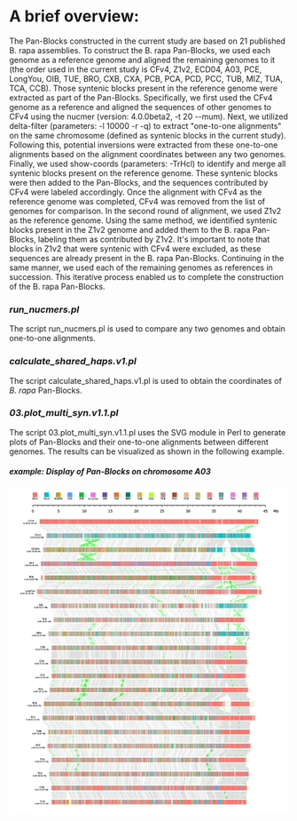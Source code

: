 # A brief overview:

The Pan-Blocks constructed in the current study are based on 21 published B. rapa assemblies. To construct the B. rapa Pan-Blocks, we used each genome as a reference genome and aligned the remaining genomes to it (the order used in the current study is CFv4, Z1v2, ECD04, A03, PCE, LongYou, OIB, TUE, BRO, CXB, CXA, PCB, PCA, PCD, PCC, TUB, MIZ, TUA, TCA, CCB). Those syntenic blocks present in the reference genome were extracted as part of the Pan-Blocks. Specifically, we first used the CFv4 genome as a reference and aligned the sequences of other genomes to CFv4 using the nucmer (version: 4.0.0beta2, -t 20 --mum). Next, we utilized delta-filter (parameters: -l 10000 -r -q) to extract "one-to-one alignments" on the same chromosome (defined as syntenic blocks in the current study). Following this, potential inversions were extracted from these one-to-one alignments based on the alignment coordinates between any two genomes. Finally, we used show-coords (parameters: -TrHcl) to identify and merge all syntenic blocks present on the reference genome. These syntenic blocks were then added to the Pan-Blocks, and the sequences contributed by CFv4 were labeled accordingly. Once the alignment with CFv4 as the reference genome was completed, CFv4 was removed from the list of genomes for comparison. In the second round of alignment, we used Z1v2 as the reference genome. Using the same method, we identified syntenic blocks present in the Z1v2 genome and added them to the B. rapa Pan-Blocks, labeling them as contributed by Z1v2. It's important to note that blocks in Z1v2 that were syntenic with CFv4 were excluded, as these sequences are already present in the B. rapa Pan-Blocks. Continuing in the same manner, we used each of the remaining genomes as references in succession. This iterative process enabled us to complete the construction of the B. rapa Pan-Blocks.

### _run_nucmers.pl_
The script run_nucmers.pl is used to compare any two genomes and obtain one-to-one alignments.

### _calculate_shared_haps.v1.pl_
The script calculate_shared_haps.v1.pl is used to obtain the coordinates of _B. rapa_ Pan-Blocks.

### _03.plot_multi_syn.v1.1.pl_
The script 03.plot_multi_syn.v1.1.pl uses the SVG module in Perl to generate plots of Pan-Blocks and their one-to-one alignments between different genomes. The results can be visualized as shown in the following example.

#### _example: Display of Pan-Blocks on chromosome A03_
<div align=center>
<img src="https://github.com/caixu0518/BraPanBlocks/blob/main/pngs/A03_Pan-Blocks.gif">
</div>
